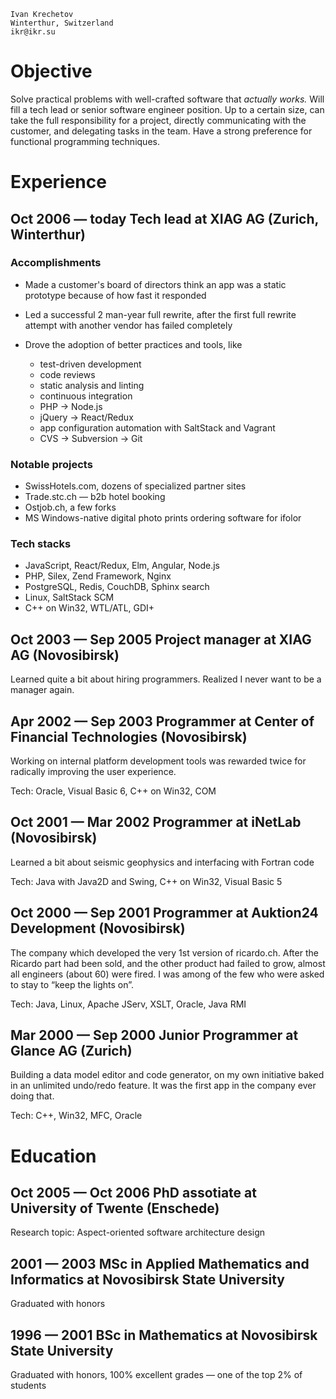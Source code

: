 ```
Ivan Krechetov
Winterthur, Switzerland
ikr@ikr.su
```

# Objective

Solve practical problems with well-crafted software that _actually works._ Will fill a tech lead or
senior software engineer position. Up to a certain size, can take the full responsibility for a
project, directly communicating with the customer, and delegating tasks in the team. Have a strong
preference for functional programming techniques.

# Experience

## Oct 2006 — today Tech lead at XIAG AG (Zurich, Winterthur)

### Accomplishments

* Made a customer's board of directors think an app was a static prototype because of how fast it
  responded

* Led a successful 2 man-year full rewrite, after the first full rewrite attempt with another vendor
  has failed completely

* Drove the adoption of better practices and tools, like
  * test-driven development
  * code reviews
  * static analysis and linting
  * continuous integration
  * PHP → Node.js
  * jQuery → React/Redux
  * app configuration automation with SaltStack and Vagrant
  * CVS → Subversion → Git

### Notable projects

* SwissHotels.com, dozens of specialized partner sites
* Trade.stc.ch — b2b hotel booking
* Ostjob.ch, a few forks
* MS Windows-native digital photo prints ordering software for ifolor

### Tech stacks

* JavaScript, React/Redux, Elm, Angular, Node.js
* PHP, Silex, Zend Framework, Nginx
* PostgreSQL, Redis, CouchDB, Sphinx search
* Linux, SaltStack SCM
* C++ on Win32, WTL/ATL, GDI+

## Oct 2003 — Sep 2005 Project manager at XIAG AG (Novosibirsk)

Learned quite a bit about hiring programmers. Realized I never want to be a manager again.

## Apr 2002 — Sep 2003 Programmer at Center of Financial Technologies (Novosibirsk)

Working on internal platform development tools was rewarded twice for radically improving the user
experience.

Tech: Oracle, Visual Basic 6, C++ on Win32, COM

## Oct 2001 — Mar 2002 Programmer at iNetLab (Novosibirsk)

Learned a bit about seismic geophysics and interfacing with Fortran code

Tech: Java with Java2D and Swing, C++ on Win32, Visual Basic 5

## Oct 2000 — Sep 2001 Programmer at Auktion24 Development (Novosibirsk)

The company which developed the very 1st version of ricardo.ch. After the Ricardo part had been
sold, and the other product had failed to grow, almost all engineers (about 60) were fired. I was
among of the few who were asked to stay to “keep the lights on”.

Tech: Java, Linux, Apache JServ, XSLT, Oracle, Java RMI

## Mar 2000 — Sep 2000 Junior Programmer at Glance AG (Zurich)

Building a data model editor and code generator, on my own initiative baked in an unlimited
undo/redo feature. It was the first app in the company ever doing that.

Tech: C++, Win32, MFC, Oracle

# Education

## Oct 2005 — Oct 2006 PhD assotiate at University of Twente (Enschede)

Research topic: Aspect-oriented software architecture design

## 2001 — 2003 MSc in Applied Mathematics and Informatics at Novosibirsk State University

Graduated with honors

## 1996 — 2001 BSc in Mathematics at Novosibirsk State University

Graduated with honors, 100% excellent grades — one of the top 2% of students

